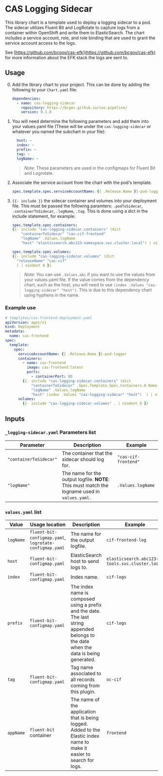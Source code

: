 # CAS Logging Sidecar

This library chart is a template used to deploy a logging sidecar to a pod. The sidecar utilizes Fluent Bit and LogRotate to capture logs from a container within OpenShift and write them to ElasticSearch. The chart includes a service account, role, and role binding that are used to grant the service account access to the logs.

See [https://github.com/bcgov/cas-efk](https://github.com/bcgov/cas-efk) for more information about the EFK stack the logs are sent to.

## Usage

0. Add the library chart to your project. This can be done by adding the following to your `Chart.yaml` file:

    ```yaml
    dependencies:
      - name: cas-logging-sidecar
        repository: https://bcgov.github.io/cas-pipeline/
        version: 0.1.0
    ```

1. You will need determine the following parameters and add them into your values.yaml file (These will be under the `cas-logging-sidecar` or whatever you named the subchart in your file):

    ```yaml
      host: ~
      index: ~
      prefix: ~
      tag: ~
      logName: ~
    ```

    > *Note*: These parameters are used in the configmaps for Fluent Bit and Logrotate.

2. Associate the service account from the chart with the pod's template.

    ```yaml
    spec.template.spec.serviceAccountName: {{ .Release.Name }}-pod-logger
    ```

3. `{{- include }}` the sidecar container and volumes into your deployment file. This must be passed the following paramters: `.podToSidecar`, `.containerToSidecar`, `.logName`, `.tag`. This is done using a dict in the include statement, for example:

    ```yaml
    spec.template.spec.containers:
    {{- include "cas-logging-sidecar.containers" (dict 
        "containerToSidecar" "cas-cif-frontend"
        "logName" .Values.logName
        "host" "elasticsearch.abc123-namespace.svc.cluster.local") | nindent 8 }}

    spec.template.spec.volumes:
    {{- include "cas-logging-sidecar.volumes" (dict
      "releaseName" "cas-cif"
      ) | nindent 8 }}
    ```

    > *Note*: You can use `.Values.abc` if you want to use the values from your values.yaml file.
    > If the value comes from the dependency chart, such as the host, you will need to use `(index .Values "cas-logging-sidecar" "host")`. This is due to this dependency chart using hyphens in the name.

### Example use

```yaml
# templates/cas-frontend-deployment.yaml
apiVersion: apps/v1
kind: Deployment
metadata:
  name: cas-frontend
spec:
  template:
    spec:
      serviceAccountName: {{ .Release.Name }}-pod-logger
      containers:
        - name: cas-frontend
          image: cas-frontend:latest
          ports:
            - containerPort: 80
        {{- include "cas-logging-sidecar.containers" (dict 
            "containerToSidecar" .Spec.Template.Spec.Containers.0.Name
            "logName" .Values.logName
            "host" (index .Values "cas-logging-sidecar" "host")  ) | nindent 8 }}
      volumes:
        {{- include "cas-logging-sidecar.volumes" . | nindent 8 }}
```

## Inputs

### `_logging-sidecar.yaml` Parameters list

| Parameter | Description | Example |
| --- | --- | --- |
| `"containerToSidecar"` | The container that the sidecar should log for. | `"cas-cif-frontend"` |
| `"logName"` | The name for the output logfile. **NOTE**: This must match the logname used in `values.yaml`. | `.Values.logName` |

### `values.yaml` list

| Value | Usage location | Description | Example |
| --- | --- | --- | --- |
| `logName` | `fluent-bit-configmap.yaml`, `logrotate-configmap.yaml` | The name for the output logfile. | `cif-frontend-log` |
| `host` | `fluent-bit-configmap.yaml` | ElasticSearch host to send logs to. | `elasticsearch.abc123-tools.svc.cluster.local` |
| `index` | `fluent-bit-configmap.yaml` | Index name. | `cif-logs` |
| `prefix` | `fluent-bit-configmap.yaml` | The index name is composed using a prefix and the date. The last string appended belongs to the date when the data is being generated. | `cif-logs` |
| `tag` | `fluent-bit-configmap.yaml` | Tag name associated to all records coming from this plugin. | `oc-cif` |
| `appName`  | `fluent-bit` container                   | The name of the application that is being logged. Added to the Elastic index name to make it easier to search for logs. | `frontend` |